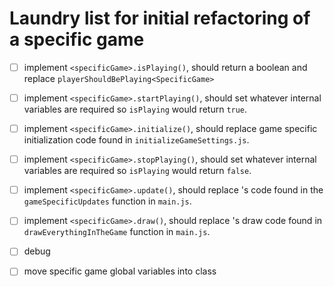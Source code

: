 # Laundry list for initial refactoring of a specific game


- [ ] implement `<specificGame>.isPlaying()`, should return a boolean and replace `playerShouldBePlaying<SpecificGame>`
- [ ] implement `<specificGame>.startPlaying()`, should set whatever internal variables are required so `isPlaying` would return `true`.
- [ ] implement `<specificGame>.initialize()`, should replace game specific initialization code found in `initializeGameSettings.js`.
- [ ] implement `<specificGame>.stopPlaying()`, should set whatever internal variables are required so `isPlaying` would return `false`.
- [ ] implement `<specificGame>.update()`, should replace <specificGame>'s code found in the `gameSpecificUpdates` function in `main.js`.
- [ ] implement `<specificGame>.draw()`, should replace <specificGame>'s draw code found in `drawEverythingInTheGame` function in `main.js`.
- [ ] debug <specificGame>
- [ ] move specific game global variables into <specificGame> class

